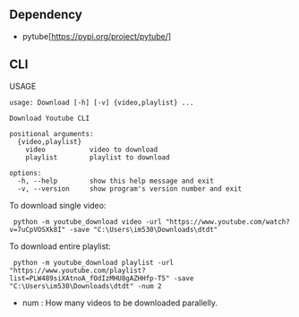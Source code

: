 ## Dependency

- pytube[https://pypi.org/project/pytube/]

## CLI

USAGE
```
usage: Download [-h] [-v] {video,playlist} ...

Download Youtube CLI

positional arguments:
  {video,playlist}
    video           video to download
    playlist        playlist to download

options:
  -h, --help        show this help message and exit
  -v, --version     show program's version number and exit
```

To download single video:
```
 python -m youtube_download video -url "https://www.youtube.com/watch?v=7uCpVOSXk8I" -save "C:\Users\im530\Downloads\dtdt"
```

To download entire playlist:
```
 python -m youtube_download playlist -url "https://www.youtube.com/playlist?list=PLW489siXAtnoA_fOdIzMHU8gAZHHfp-T5" -save "C:\Users\im530\Downloads\dtdt" -num 2
```
 - num : How many videos to be downloaded parallelly.

